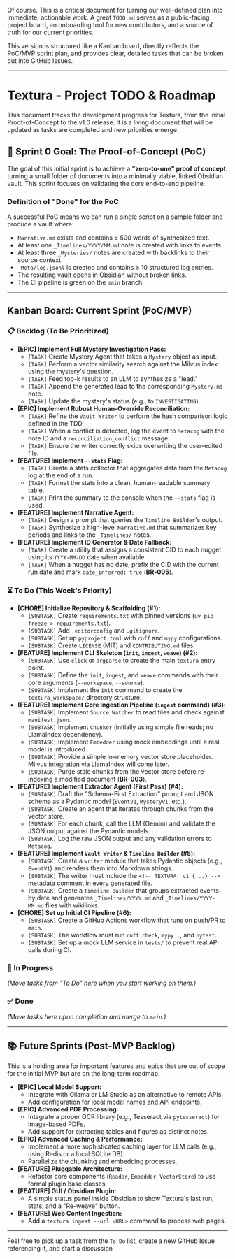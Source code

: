 Of course. This is a critical document for turning our well-defined plan into immediate, actionable work. A great `TODO.md` serves as a public-facing project board, an onboarding tool for new contributors, and a source of truth for our current priorities.

This version is structured like a Kanban board, directly reflects the PoC/MVP sprint plan, and provides clear, detailed tasks that can be broken out into GitHub Issues.

---

# Textura - Project TODO & Roadmap

This document tracks the development progress for Textura, from the initial Proof-of-Concept to the v1.0 release. It is a living document that will be updated as tasks are completed and new priorities emerge.

## 🎯 Sprint 0 Goal: The Proof-of-Concept (PoC)

The goal of this initial sprint is to achieve a **"zero-to-one" proof of concept**: turning a small folder of documents into a minimally viable, linked Obsidian vault. This sprint focuses on validating the core end-to-end pipeline.

### Definition of "Done" for the PoC

A successful PoC means we can run a single script on a sample folder and produce a vault where:
- `Narrative.md` exists and contains ≥ 500 words of synthesized text.
- At least one `_Timelines/YYYY/MM.md` note is created with links to events.
- At least three `_Mysteries/` notes are created with backlinks to their source context.
- `_Meta/log.jsonl` is created and contains ≥ 10 structured log entries.
- The resulting vault opens in Obsidian without broken links.
- The CI pipeline is green on the `main` branch.

---

##  Kanban Board: Current Sprint (PoC/MVP)

### 📋 Backlog (To Be Prioritized)

*   **[EPIC] Implement Full Mystery Investigation Pass:**
    -   `[TASK]` Create Mystery Agent that takes a `Mystery` object as input.
    -   `[TASK]` Perform a vector similarity search against the Milvus index using the mystery's question.
    -   `[TASK]` Feed top-k results to an LLM to synthesize a "lead."
    -   `[TASK]` Append the generated lead to the corresponding `Mystery.md` note.
    -   `[TASK]` Update the mystery's status (e.g., to `INVESTIGATING`).
*   **[EPIC] Implement Robust Human-Override Reconciliation:**
    -   `[TASK]` Refine the `Vault Writer` to perform the hash comparison logic defined in the TDD.
    *   `[TASK]` When a conflict is detected, log the event to `Metacog` with the note ID and a `reconciliation_conflict` message.
    *   `[TASK]` Ensure the writer correctly skips overwriting the user-edited file.
*   **[FEATURE] Implement `--stats` Flag:**
    -   `[TASK]` Create a stats collector that aggregates data from the `Metacog` log at the end of a run.
    -   `[TASK]` Format the stats into a clean, human-readable summary table.
    -   `[TASK]` Print the summary to the console when the `--stats` flag is used.
*   **[FEATURE] Implement Narrative Agent:**
    -   `[TASK]` Design a prompt that queries the `Timeline Builder`'s output.
    -   `[TASK]` Synthesize a high-level `Narrative.md` that summarizes key periods and links to the `_Timelines/` notes.
*   **[FEATURE] Implement ID Generator & Date Fallback:**
    -   `[TASK]` Create a utility that assigns a consistent CID to each nugget using its `YYYY-MM-DD` date when available.
    -   `[TASK]` When a nugget has no date, prefix the CID with the current run date and mark `date_inferred: true` (**BR-005**).

### ⏳ To Do (This Week's Priority)

*   **[CHORE] Initialize Repository & Scaffolding (#1):**
    -   `[SUBTASK]` Create `requirements.txt` with pinned versions (`uv pip freeze > requirements.txt`).
    -   `[SUBTASK]` Add `.editorconfig` and `.gitignore`.
    -   `[SUBTASK]` Set up `pyproject.toml` with `ruff` and `mypy` configurations.
    -   `[SUBTASK]` Create `LICENSE` (MIT) and `CONTRIBUTING.md` files.
*   **[FEATURE] Implement CLI Skeleton (`init`, `ingest`, `weave`) (#2):**
    -   `[SUBTASK]` Use `click` or `argparse` to create the main `textura` entry point.
    -   `[SUBTASK]` Define the `init`, `ingest`, and `weave` commands with their core arguments (`--workspace`, `--source`).
    -   `[SUBTASK]` Implement the `init` command to create the `textura_workspace/` directory structure.
*   **[FEATURE] Implement Core Ingestion Pipeline (`ingest` command) (#3):**
    -   `[SUBTASK]` Implement `Source Watcher` to read files and check against `manifest.json`.
    -   `[SUBTASK]` Implement `Chunker` (initially using simple file reads; no LlamaIndex dependency).
    -   `[SUBTASK]` Implement `Embedder` using mock embeddings until a real model is introduced.
    -   `[SUBTASK]` Provide a simple in-memory vector store placeholder. Milvus integration via LlamaIndex will come later.
    -   `[SUBTASK]` Purge stale chunks from the vector store before re-indexing a modified document (**BR-003**).
*   **[FEATURE] Implement Extractor Agent (First Pass) (#4):**
    -   `[SUBTASK]` Draft the "Schema-First Extraction" prompt and JSON schema as a Pydantic model (`EventV1`, `MysteryV1`, etc.).
    -   `[SUBTASK]` Create an agent that iterates through chunks from the vector store.
    -   `[SUBTASK]` For each chunk, call the LLM (Gemini) and validate the JSON output against the Pydantic models.
    -   `[SUBTASK]` Log the raw JSON output and any validation errors to `Metacog`.
*   **[FEATURE] Implement `Vault Writer` & `Timeline Builder` (#5):**
    -   `[SUBTASK]` Create a `writer` module that takes Pydantic objects (e.g., `EventV1`) and renders them into Markdown strings.
    -   `[SUBTASK]` The writer must include the `<!-- TEXTURA:_v1 {...} -->` metadata comment in every generated file.
    -   `[SUBTASK]` Create a `Timeline Builder` that groups extracted events by date and generates `_Timelines/YYYY.md` and `_Timelines/YYYY-MM.md` files with wikilinks.
*   **[CHORE] Set up Initial CI Pipeline (#6):**
    -   `[SUBTASK]` Create a GitHub Actions workflow that runs on push/PR to `main`.
    -   `[SUBTASK]` The workflow must run `ruff check`, `mypy .`, and `pytest`.
    -   `[SUBTASK]` Set up a mock LLM service in `tests/` to prevent real API calls during CI.

### 🚧 In Progress

*(Move tasks from "To Do" here when you start working on them.)*

### ✅ Done

*(Move tasks here upon completion and merge to `main`.)*

---

## 📚 Future Sprints (Post-MVP Backlog)

This is a holding area for important features and epics that are out of scope for the initial MVP but are on the long-term roadmap.

*   **[EPIC] Local Model Support:**
    -   Integrate with Ollama or LM Studio as an alternative to remote APIs.
    -   Add configuration for local model names and API endpoints.
*   **[EPIC] Advanced PDF Processing:**
    -   Integrate a proper OCR library (e.g., Tesseract via `pytesseract`) for image-based PDFs.
    -   Add support for extracting tables and figures as distinct notes.
*   **[EPIC] Advanced Caching & Performance:**
    -   Implement a more sophisticated caching layer for LLM calls (e.g., using Redis or a local SQLite DB).
    -   Parallelize the chunking and embedding processes.
*   **[FEATURE] Pluggable Architecture:**
    -   Refactor core components (`Reader`, `Embedder`, `VectorStore`) to use formal plugin base classes.
*   **[FEATURE] GUI / Obsidian Plugin:**
    -   A simple status panel inside Obsidian to show Textura's last run, stats, and a "Re-weave" button.
*   **[FEATURE] Web Content Ingestion:**
    -   Add a `textura ingest --url <URL>` command to process web pages.

---

Feel free to pick up a task from the `To Do` list, create a new GitHub Issue referencing it, and start a discussion
